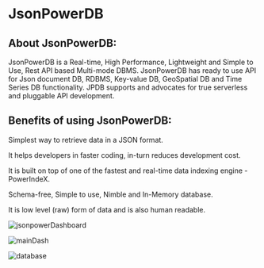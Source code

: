 # JsonPowerDB
## About JsonPowerDB:
JsonPowerDB is a Real-time, High Performance, Lightweight and Simple to Use, Rest API based Multi-mode DBMS. JsonPowerDB has ready to use API for Json document DB, RDBMS, Key-value DB, GeoSpatial DB and Time Series DB functionality. JPDB supports and advocates for true serverless and pluggable API development.

## Benefits of using JsonPowerDB:
Simplest way to retrieve data in a JSON format.

It helps developers in faster coding, in-turn reduces development cost.

It is built on top of one of the fastest and real-time data indexing engine - PowerIndeX.

Schema-free, Simple to use, Nimble and In-Memory database.

It is low level (raw) form of data and is also human readable.

![jsonpowerDashboard](https://user-images.githubusercontent.com/119005653/203849597-89186760-cefb-4cfd-97ca-392c07c374d0.png)

![mainDash](https://user-images.githubusercontent.com/119005653/203849360-6870cf36-5099-4bae-9d78-2d82749e9eb2.png)

![database](https://user-images.githubusercontent.com/119005653/203849396-9745e57e-5bee-4d8e-9774-ea7ea1d29441.png)


